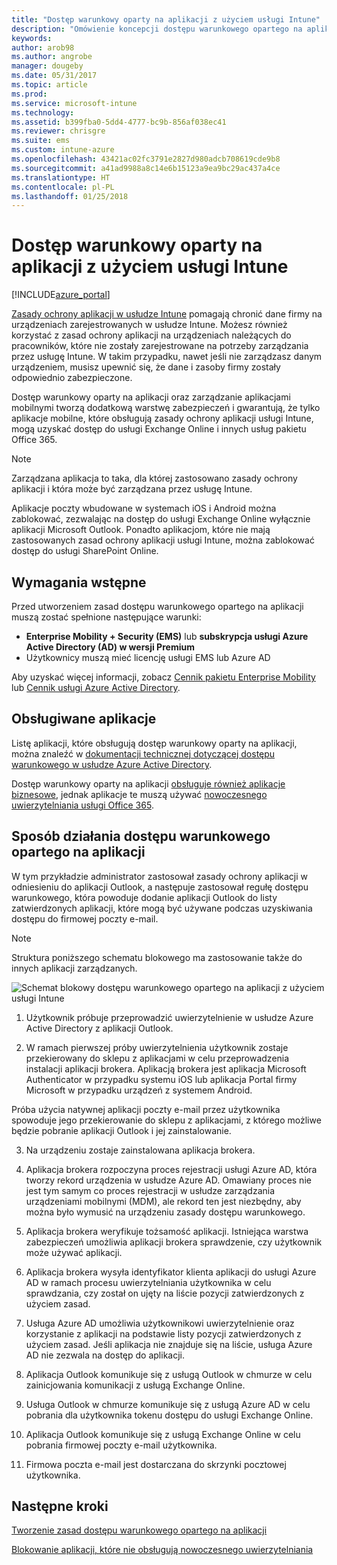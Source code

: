 ```yaml
---
title: "Dostęp warunkowy oparty na aplikacji z użyciem usługi Intune"
description: "Omówienie koncepcji dostępu warunkowego opartego na aplikacji z użyciem usługi Intune."
keywords: 
author: arob98
ms.author: angrobe
manager: dougeby
ms.date: 05/31/2017
ms.topic: article
ms.prod: 
ms.service: microsoft-intune
ms.technology: 
ms.assetid: b399fba0-5dd4-4777-bc9b-856af038ec41
ms.reviewer: chrisgre
ms.suite: ems
ms.custom: intune-azure
ms.openlocfilehash: 43421ac02fc3791e2827d980adcb708619cde9b8
ms.sourcegitcommit: a41ad9988a8c14e6b15123a9ea9bc29ac437a4ce
ms.translationtype: HT
ms.contentlocale: pl-PL
ms.lasthandoff: 01/25/2018
---
```

# <a name="app-based-conditional-access-with-intune"></a>Dostęp warunkowy oparty na aplikacji z użyciem usługi Intune

[!INCLUDE[azure_portal](./includes/azure_portal.md)]

[Zasady ochrony aplikacji w usłudze Intune](app-protection-policy.md) pomagają chronić dane firmy na urządzeniach zarejestrowanych w usłudze Intune. Możesz również korzystać z zasad ochrony aplikacji na urządzeniach należących do pracowników, które nie zostały zarejestrowane na potrzeby zarządzania przez usługę Intune. W takim przypadku, nawet jeśli nie zarządzasz danym urządzeniem, musisz upewnić się, że dane i zasoby firmy zostały odpowiednio zabezpieczone.

Dostęp warunkowy oparty na aplikacji oraz zarządzanie aplikacjami mobilnymi tworzą dodatkową warstwę zabezpieczeń i gwarantują, że tylko aplikacje mobilne, które obsługują zasady ochrony aplikacji usługi Intune, mogą uzyskać dostęp do usługi Exchange Online i innych usług pakietu Office 365.

> [!NOTE]
> Zarządzana aplikacja to taka, dla której zastosowano zasady ochrony aplikacji i która może być zarządzana przez usługę Intune.

Aplikacje poczty wbudowane w systemach iOS i Android można zablokować, zezwalając na dostęp do usługi Exchange Online wyłącznie aplikacji Microsoft Outlook. Ponadto aplikacjom, które nie mają zastosowanych zasad ochrony aplikacji usługi Intune, można zablokować dostęp do usługi SharePoint Online.

## <a name="prerequisites"></a>Wymagania wstępne
Przed utworzeniem zasad dostępu warunkowego opartego na aplikacji muszą zostać spełnione następujące warunki:

- **Enterprise Mobility + Security (EMS)** lub **subskrypcja usługi Azure Active Directory (AD) w wersji Premium**
- Użytkownicy muszą mieć licencję usługi EMS lub Azure AD

Aby uzyskać więcej informacji, zobacz [Cennik pakietu Enterprise Mobility](https://www.microsoft.com/cloud-platform/enterprise-mobility-pricing) lub [Cennik usługi Azure Active Directory](https://azure.microsoft.com/pricing/details/active-directory/).

## <a name="supported-apps"></a>Obsługiwane aplikacje

Listę aplikacji, które obsługują dostęp warunkowy oparty na aplikacji, można znaleźć w [dokumentacji technicznej dotyczącej dostępu warunkowego w usłudze Azure Active Directory](https://docs.microsoft.com/azure/active-directory/active-directory-conditional-access-technical-reference).

Dostęp warunkowy oparty na aplikacji [obsługuje również aplikacje biznesowe](https://docs.microsoft.com/intune-classic/deploy-use/block-apps-with-no-modern-authentication), jednak aplikacje te muszą używać [nowoczesnego uwierzytelniania usługi Office 365](https://support.office.com/article/Using-Office-365-modern-authentication-with-Office-clients-776c0036-66fd-41cb-8928-5495c0f9168a).

## <a name="how-app-based-conditional-access-works"></a>Sposób działania dostępu warunkowego opartego na aplikacji

W tym przykładzie administrator zastosował zasady ochrony aplikacji w odniesieniu do aplikacji Outlook, a następuje zastosował regułę dostępu warunkowego, która powoduje dodanie aplikacji Outlook do listy zatwierdzonych aplikacji, które mogą być używane podczas uzyskiwania dostępu do firmowej poczty e-mail.

> [!NOTE]
> Struktura poniższego schematu blokowego ma zastosowanie także do innych aplikacji zarządzanych.

![Schemat blokowy dostępu warunkowego opartego na aplikacji z użyciem usługi Intune](./media/ca-intune-common-ways-3.png)

1.  Użytkownik próbuje przeprowadzić uwierzytelnienie w usłudze Azure Active Directory z aplikacji Outlook.

2.  W ramach pierwszej próby uwierzytelnienia użytkownik zostaje przekierowany do sklepu z aplikacjami w celu przeprowadzenia instalacji aplikacji brokera. Aplikacją brokera jest aplikacja Microsoft Authenticator w przypadku systemu iOS lub aplikacja Portal firmy Microsoft w przypadku urządzeń z systemem Android.

 Próba użycia natywnej aplikacji poczty e-mail przez użytkownika spowoduje jego przekierowanie do sklepu z aplikacjami, z którego możliwe będzie pobranie aplikacji Outlook i jej zainstalowanie.

3.  Na urządzeniu zostaje zainstalowana aplikacja brokera.

4.  Aplikacja brokera rozpoczyna proces rejestracji usługi Azure AD, która tworzy rekord urządzenia w usłudze Azure AD. Omawiany proces nie jest tym samym co proces rejestracji w usłudze zarządzania urządzeniami mobilnymi (MDM), ale rekord ten jest niezbędny, aby można było wymusić na urządzeniu zasady dostępu warunkowego.

5.  Aplikacja brokera weryfikuje tożsamość aplikacji. Istniejąca warstwa zabezpieczeń umożliwia aplikacji brokera sprawdzenie, czy użytkownik może używać aplikacji.

6.  Aplikacja brokera wysyła identyfikator klienta aplikacji do usługi Azure AD w ramach procesu uwierzytelniania użytkownika w celu sprawdzania, czy został on ujęty na liście pozycji zatwierdzonych z użyciem zasad.

7.  Usługa Azure AD umożliwia użytkownikowi uwierzytelnienie oraz korzystanie z aplikacji na podstawie listy pozycji zatwierdzonych z użyciem zasad. Jeśli aplikacja nie znajduje się na liście, usługa Azure AD nie zezwala na dostęp do aplikacji.

8.  Aplikacja Outlook komunikuje się z usługą Outlook w chmurze w celu zainicjowania komunikacji z usługą Exchange Online.

9.  Usługa Outlook w chmurze komunikuje się z usługą Azure AD w celu pobrania dla użytkownika tokenu dostępu do usługi Exchange Online.

10.  Aplikacja Outlook komunikuje się z usługą Exchange Online w celu pobrania firmowej poczty e-mail użytkownika.

11.  Firmowa poczta e-mail jest dostarczana do skrzynki pocztowej użytkownika.

## <a name="next-steps"></a>Następne kroki
[Tworzenie zasad dostępu warunkowego opartego na aplikacji](app-based-conditional-access-intune-create.md)

[Blokowanie aplikacji, które nie obsługują nowoczesnego uwierzytelniania](app-modern-authentication-block.md)
